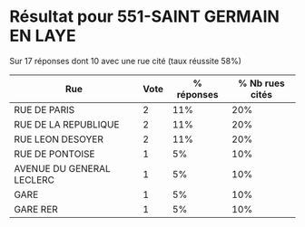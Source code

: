 # Résultat pour 551-SAINT GERMAIN EN LAYE

Sur 17 réponses dont 10 avec une rue cité (taux réussite 58%)

| Rue | Vote | % réponses | % Nb rues cités|
|-----|------|------------|----------------|
| RUE DE PARIS | 2 | 11% | 20%|
| RUE DE LA REPUBLIQUE | 2 | 11% | 20%|
| RUE LEON DESOYER | 2 | 11% | 20%|
| RUE DE PONTOISE | 1 | 5% | 10%|
| AVENUE DU GENERAL LECLERC | 1 | 5% | 10%|
| GARE | 1 | 5% | 10%|
| GARE RER | 1 | 5% | 10%|

